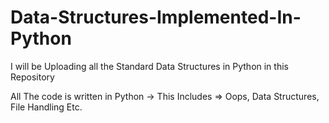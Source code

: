 # Data-Structures-Implemented-In-Python
I will be Uploading all the Standard Data Structures in Python in this Repository




All The code is written in Python -> 
This Includes =>   Oops, Data Structures, File Handling Etc.
